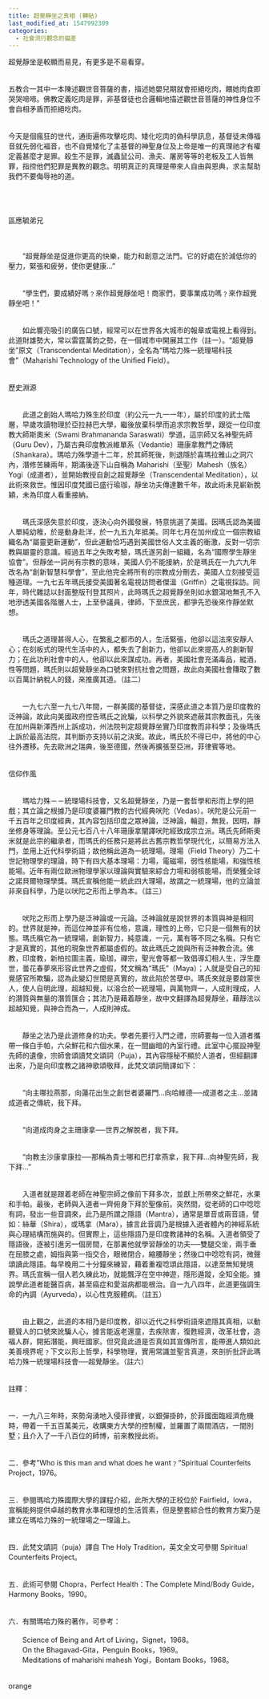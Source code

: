 ```yaml
---
title: 超覺靜坐之真相 (轉貼)
last_modified_at: 1547992309
categories:
  - 社會流行觀念的偏差
---
```


超覺靜坐是較顯而易見，有更多是不易看穿。<br><br><br>五教合一其中一本陳述觀世音菩薩的書，描述她嬰兒期就會拒絕吃肉，餵她肉食即哭哭啼啼。佛教定義吃肉是罪，非基督徒也合邏輯地描述觀世音菩薩的神性身位不會自相矛盾而拒絕吃肉。<br><br><br>今天是個瘋狂的世代，通街遍佈攻擊吃肉、矮化吃肉的偽科學訊息，基督徒未傳福音就先弱化褔音，也不自覺矮化了主基督的神聖身位及上帝是唯一的真理祂才有權定義甚麼才是罪。殺生不是罪，滅蟲鼠公司、漁夫、屠房等等的老板及工人皆無罪，指控他們犯罪是異教的觀念。明明真正的真理是帶來人自由與恩典，求主幫助我們不要侮辱衪的道。<br><!--more--><br><br><br><br>區應毓弟兄<br><br> <br><br>　　“超覺靜坐是促進你更高的快樂，能力和創意之法門。它的好處在於減低你的壓力，緊張和疲勞，使你更健康…”<br><br><br>　　“學生們，要成績好嗎﹖來作超覺靜坐吧！商家們，要事業成功嗎﹖來作超覺靜坐吧！”<br><br><br>　　如此響亮吸引的廣告口號，經常可以在世界各大城市的報章或電視上看得到。此道財雄勢大，常以雷霆萬鈞之勢，在一個城市中開展其工作（註一）。“超覺靜坐”原文（Transcendental Meditation），全名為“瑪哈力殊一統理場科技會”（Maharishi Technology of the Unified Field）。<br><br><br>歷史淵源<br><br><br>　　此道之創始人瑪哈力殊生於印度（約公元一九一一年），屬於印度的武士階層，早歲攻讀物理於亞拉赫巴大學，繼後放棄科學而追求宗教哲學，跟從一位印度教大師斯奧米（Swami Brahmananda Saraswati）學道，這宗師又名神聖先師（Guru Dev），乃屬古典印度教派維單系（Vedantie）珊康拿教門之傳統（Shankara）。瑪哈力殊學道十二年，於其師死後，則退隱於喜瑪拉雅山之洞穴內，潛修苦練兩年，期滿後逐下山自稱為 Maharishi（至聖）Mahesh（族名）Yogi（成道者），並開始教授自創之超覺靜坐（Transcendental Meditation），以此術來救世。惟因印度梵國已盛行瑜珈，靜坐功夫傳達數千年，故此術未見嶄新脫穎，未為印度人看重接納。<br><br><br>　　瑪氏深感失意於印度，逐決心向外國發展，特意挑選了美國。因瑪氏認為美國人單純幼稚，於是動身赴洋，於一九五九年抵美。同年七月在加州成立一個宗教組織名為“屬靈更新運動”，但此運動恰巧遇到美國世俗人文主義的衝激，反對一切宗教與屬靈的意識。經過五年之失敗考驗，瑪氏遂另創一組織，名為“國際學生靜坐協會”。但靜坐一詞尚有宗教的意味，美國人仍不能接納，於是瑪氏在一九六九年改名為“創新智慧科學會”，至此他完全將所有的宗教成分刪去，美國人立刻接受這種道理。一九七五年瑪氏接受美國著名電視訪問者傑溫（Griffin）之電視採訪。同年，時代雜誌以封面整版刊登其照片，此時瑪氏之超覺靜坐則如水銀瀉地無孔不入地滲透美國各階層人士，上至參議員，律師，下至庶民，都爭先恐後來作靜坐默想。<br><br><br>　　瑪氏之道理甚得人心，在繁亂之都市的人，生活緊張，他卻以這法來安靜人心；在刻板式的現代生活中的人，都失去了創新力，他卻以此來提高人的創新智力；在此功利社會中的人，他卻以此來謀成功。再者，美國社會充滿毒品，縱酒，性等問題，瑪氏則以超覺靜坐為口號來對抗社會之問題，故此向美國社會賺取了數以百萬計納稅人的錢，來推廣其道。（註二）<br><br><br>　　一九七六至一九七八年間，一群美國的基督徒，深感此道之本質乃是印度教的泛神論，故此向美國政府控告瑪氏之訛騙，以科學之外貌來遮蔽其宗教面孔，先後在加州與新澤西州上訴成功，州法院判定超覺靜坐實乃印度教而非科學；及後瑪氏上訴於最高法院，其判斷亦支持以前之決案。故此，瑪氏於不得已中，將他的中心往外遷移。先去歐洲之瑞典，後至德國，然後再擴張至亞洲，菲律賓等地。<br><br><br>信仰作風<br><br><br>　　瑪哈力殊－－統理場科技會，又名超覺靜坐，乃是一套哲學和形而上學的把戲；其立論之根據乃是印度婆羅門教的古代經典吠陀（Vedas）。吠陀是公元前一千五百年之印度經典，其內容包括印度之眾神論，泛神論，輪迴，無我，因明，靜坐修身等理論。至公元七百八十八年珊康拿闡譯吠陀經致成宗立派。瑪氏先師斯奧米就是此宗的繼承者，而瑪氏的任務只是將此古舊宗教哲學現代化，以簡易方法入門，並用上近代科學術語；故他稱此道為一統理場。理場（Field Theory）乃二十世記物理學的理論，時下有四大基本理場：力場，電磁場，弱性核能場，和強性核能場。近年有兩位歐洲物理學家以理論與實驗來綜合力場和弱核能場，而榮獲全球之諾貝爾物理學獎。瑪氏宣稱他能一統此四大理場，故謂之一統理場，他的立論並非來自科學，乃是以吠陀之形而上學為本。（註三）<br><br><br>　　吠陀之形而上學乃是泛神論或一元論。泛神論就是說世界的本質與神是相同的。世界就是神，而這位神並非有位格，意識，理性的上帝，它只是一個無有的狀態。瑪氏稱它為一統理場，創新智力，純意識，一元，萬有等不同之名稱。只有它才是真實的，其他的現象世界都屬虛假的。故此瑪氏之說與所有泛神教合流。佛教，印度教，新柏拉圖主義，瑜珈，禪宗，聖光會等都一致倡導幻相人生，浮生塵世，曇花春夢來形容此世界之虛假，梵文稱為“瑪氏”（Maya）；人就是受自己的知覺感官所欺騙，認為此變幻世間是真實的，故此陷於苦孽中。瑪氏來就是要啟蒙世人，使人自明此理，超越知覺，以溶合於一統理場，與萬物齊一，人成則理成，人的潛質與無量的潛質匯合；其法乃是藉着靜坐，故中文翻譯為超覺靜坐，藉靜法以超越知覺，與神合而為一，人成則神成。<br><br><br>　　靜坐之法乃是此道修身的功夫。學者先要行入門之禮，宗師要每一位入道者攜帶一條白手帕，六朵鮮花和六個水果，在一間幽暗的內室行禮。此室中心擺設神聖先師的遺像，宗師會頌讀梵文頌詞（Puja），其內容隱秘不顯於人道者，但經翻譯出來，乃是向印度教之諸神歌頌敬拜，此梵文頌詞簡譯如下：<br><br><br>　　“向主哪拉燕那，向蓮花出生之創世者婆羅門…向哈維德──成道者之主…並諸成道者之傳統，我下拜。<br><br><br>　　“向道成肉身之主珊康拿──世界之解脫者，我下拜。<br><br><br>　　“向教主沙康拿康拉──那稱為貴士哪和巴打拿燕拿，我下拜…向神聖先師，我下拜…”　<br><br><br>　　入道者就是跟着老師在神聖宗師之像前下拜多次，並獻上所帶來之鮮花，水果和手帕。最後，老師與入道者一齊俯身下拜於聖像前。突然間，從老師的口中唸唸有詞，發出一些音調來，此乃是所謂之隱語（Mantra），通常是單音或兩音語，譬如：絲華（Shira），或瑪拿（Mara），據言此音調乃是根據入道者體內的神經系統與心理結構而施與的。但實際上，這些隱語乃是印度教諸神的名稱。入道者領受了隱語後，逐被引進另一個房間，在那裏他就學習靜坐的功夫──雙腿交坐，兩手垂在屈膝之處，姆指與第一指交合，眼微閉合，縮腰靜坐；然後口中唸唸有詞，微聲頌讀此隱語。每早晚用二十分鐘來練習，藉着重複唸頌此隱語，以達至無知覺境界。瑪氏宣稱一個人若久練此功，就能飄浮在空中神遊，隱形遁蹤，全知全能。據說學此道者能醫百病，甚至癌症和愛滋病都能根治。自一九八四年，此道更強調生命的內調（Ayurveda），以心性克服體病。（註五）<br><br><br>　　由上觀之，此道的本相乃是印度教，卻以近代之科學術語來遮隱其真相，以動聽聳人的口號來訛騙人心，據言能返老還童，去疾除害，復甦經濟，改革社會，造福人群，開拓潛能，興旺國家。但究竟此道是否真如其宣傳所言，能帶進人類如此美善境界呢﹖下文以形上哲學，科學物理，實用常識並聖言真道，來剖折批評此瑪哈力殊一統理場科技會──超覺靜坐。（註六）<br><br><br>註釋：<br><br><br>一．一九八三年時，來勢洶湧地入侵菲律賓，以銀彈掛帥，於菲國面臨經濟危機時，帶着一千五百萬美元，收購東方大學的控制權，並羅置了兩間酒店，一間別墅；且介入了一千八百位的師博，前來教授此術。<br><br><br>二．參考”Who is this man and what does he want﹖”Spiritual Counterfeits Project，1976。<br><br><br>三．參閱瑪哈力殊國際大學的課程介紹，此所大學的正校位於 Fairfield，lowa，宣稱能夠提供卓越的教育水準和理想的生活質素，但是整套綜合性的教育方案乃是建立在瑪哈力殊的一統理場之一理論上。<br><br><br>四．此梵文頌詞（puja）譯自 The Holy Tradition，英文全文可參閱 Spiritual Counterfeits Project。<br><br><br>五．此術可參閱 Chopra，Perfect Health：The Complete Mind/Body Guide，Harmony Books，1990。<br><br><br>六．有關瑪哈力殊的著作，可參考：<br><br>　　Science of Being and Art of Living，Signet，1968。<br>　　On the Bhagavad-Gita，Penguin Books，1969。<br>　　Meditations of maharishi mahesh Yogi，Bontam Books，1968。<br><br><br>orange
